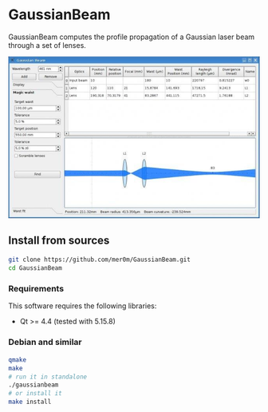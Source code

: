 # GaussianBeam

GaussianBeam computes the profile propagation of a Gaussian laser beam through a set of lenses.

![GaussianBeam](doc/GaussianBeam.jpeg)

## Install from sources

```bash
git clone https://github.com/mer0m/GaussianBeam.git
cd GaussianBeam
```

### Requirements

This software requires the following libraries:
- Qt >= 4.4 (tested with 5.15.8)

### Debian and similar

```bash
qmake
make
# run it in standalone
./gaussianbeam
# or install it
make install
```
